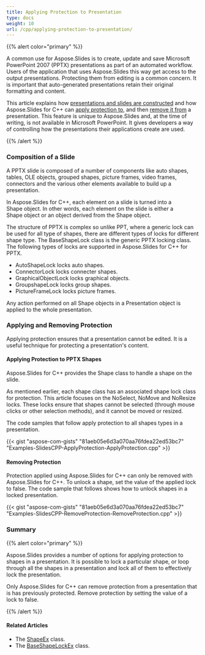 ```yaml
---
title: Applying Protection to Presentation
type: docs
weight: 10
url: /cpp/applying-protection-to-presentation/
---
```


{{% alert color="primary" %}} 

A common use for Aspose.Slides is to create, update and save Microsoft PowerPoint 2007 (PPTX) presentations as part of an automated workflow. Users of the application that uses Aspose.Slides this way get access to the output presentations. Protecting them from editing is a common concern. It is important that auto-generated presentations retain their original formatting and content.

This article explains how [presentations and slides are constructed](/slides/cpp/applying-protection-to-presentation-html/) and how Aspose.Slides for C++ can [apply protection to](/slides/cpp/applying-protection-to-presentation-html/), and then [remove it from](/slides/cpp/applying-protection-to-presentation-html/) a presentation. This feature is unique to Aspose.Slides and, at the time of writing, is not available in Microsoft PowerPoint. It gives developers a way of controlling how the presentations their applications create are used.

{{% /alert %}} 
### **Composition of a Slide**
A PPTX slide is composed of a number of components like auto shapes, tables, OLE objects, grouped shapes, picture frames, video frames, connectors and the various other elements available to build up a presentation.

In Aspose.Slides for C++, each element on a slide is turned into a Shape object. In other words, each element on the slide is either a Shape object or an object derived from the Shape object.

The structure of PPTX is complex so unlike PPT, where a generic lock can be used for all type of shapes, there are different types of locks for different shape type. The BaseShapeLock class is the generic PPTX locking class. The following types of locks are supported in Aspose.Slides for C++ for PPTX.

- AutoShapeLock locks auto shapes.
- ConnectorLock locks connecter shapes.
- GraphicalObjectLock locks graphical objects.
- GroupshapeLock locks group shapes.
- PictureFrameLock locks picture frames.

Any action performed on all Shape objects in a Presentation object is applied to the whole presentation.
### **Applying and Removing Protection**
Applying protection ensures that a presentation cannot be edited. It is a useful technique for protecting a presentation's content.
#### **Applying Protection to PPTX Shapes**
Aspose.Slides for C++ provides the Shape class to handle a shape on the slide.

As mentioned earlier, each shape class has an associated shape lock class for protection. This article focuses on the NoSelect, NoMove and NoResize locks. These locks ensure that shapes cannot be selected (through mouse clicks or other selection methods), and it cannot be moved or resized.

The code samples that follow apply protection to all shapes types in a presentation.

{{< gist "aspose-com-gists" "81aeb05e6d3a070aa76fdea22ed53bc7" "Examples-SlidesCPP-ApplyProtection-ApplyProtection.cpp" >}}


#### **Removing Protection**
Protection applied using Aspose.Slides for C++ can only be removed with Aspose.Slides for C++. To unlock a shape, set the value of the applied lock to false. The code sample that follows shows how to unlock shapes in a locked presentation.

{{< gist "aspose-com-gists" "81aeb05e6d3a070aa76fdea22ed53bc7" "Examples-SlidesCPP-RemoveProtection-RemoveProtection.cpp" >}}
### **Summary**
{{% alert color="primary" %}} 

Aspose.Slides provides a number of options for applying protection to shapes in a presentation. It is possible to lock a particular shape, or loop through all the shapes in a presentation and lock all of them to effectively lock the presentation.

Only Aspose.Slides for C++ can remove protection from a presentation that is has previously protected. Remove protection by setting the value of a lock to false.

{{% /alert %}} 
#### **Related Articles**
- The [ShapeEx](http://docs.aspose.com/display/slidesnet/ShapeEx+Class) class.
- The [BaseShapeLockEx](http://docs.aspose.com/display/slidesnet/BaseShapeLockEx+Class) class.
